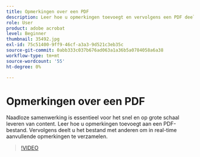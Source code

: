 ```yaml
---
title: Opmerkingen over een PDF
description: Leer hoe u opmerkingen toevoegt en vervolgens een PDF deelt voor revisie met anderen
role: User
product: adobe acrobat
level: Beginner
thumbnail: 35492.jpg
exl-id: 75c51400-9ff9-46cf-a3a3-9d521c3eb35c
source-git-commit: 0abb333c037b676ad063a1a36b5a0784058a6a38
workflow-type: tm+mt
source-wordcount: '55'
ht-degree: 0%

---
```


# Opmerkingen over een PDF

Naadloze samenwerking is essentieel voor het snel en op grote schaal leveren van content. Leer hoe u opmerkingen toevoegt aan een PDF-bestand. Vervolgens deelt u het bestand met anderen om in real-time aanvullende opmerkingen te verzamelen.

>[!VIDEO](https://video.tv.adobe.com/v/35492?hidetitle=true)
